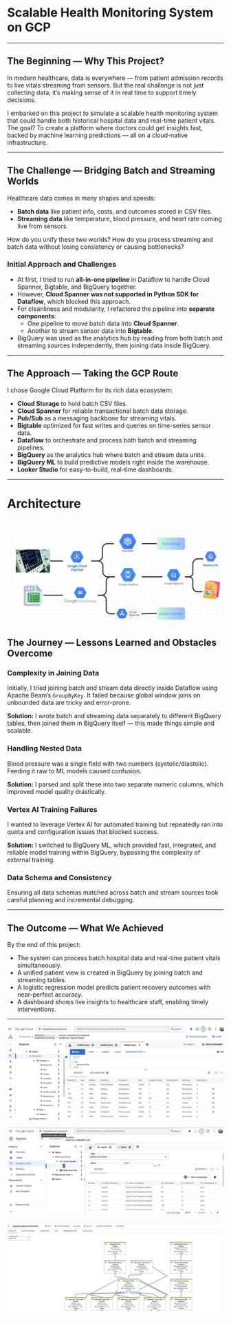 # Scalable Health Monitoring System on GCP

---

## The Beginning — Why This Project?

In modern healthcare, data is everywhere — from patient admission records to live vitals streaming from sensors. But the real challenge is not just collecting data; it’s making sense of it in real time to support timely decisions.

I embarked on this project to simulate a scalable health monitoring system that could handle both historical hospital data and real-time patient vitals. The goal? To create a platform where doctors could get insights fast, backed by machine learning predictions — all on a cloud-native infrastructure.

---

## The Challenge — Bridging Batch and Streaming Worlds

Healthcare data comes in many shapes and speeds:

- **Batch data** like patient info, costs, and outcomes stored in CSV files.
- **Streaming data** like temperature, blood pressure, and heart rate coming live from sensors.

How do you unify these two worlds? How do you process streaming and batch data without losing consistency or causing bottlenecks?

### Initial Approach and Challenges

- At first, I tried to run **all-in-one pipeline** in Dataflow to handle Cloud Spanner, Bigtable, and BigQuery together.
- However, **Cloud Spanner was not supported in Python SDK for Dataflow**, which blocked this approach.
- For cleanliness and modularity, I refactored the pipeline into **separate components**:
  - One pipeline to move batch data into **Cloud Spanner**.
  - Another to stream sensor data into **Bigtable**.
- BigQuery was used as the analytics hub by reading from both batch and streaming sources independently, then joining data inside BigQuery.

---

## The Approach — Taking the GCP Route

I chose Google Cloud Platform for its rich data ecosystem:

- **Cloud Storage** to hold batch CSV files.
- **Cloud Spanner** for reliable transactional batch data storage.
- **Pub/Sub** as a messaging backbone for streaming vitals.
- **Bigtable** optimized for fast writes and queries on time-series sensor data.
- **Dataflow** to orchestrate and process both batch and streaming pipelines.
- **BigQuery** as the analytics hub where batch and stream data unite.
- **BigQuery ML** to build predictive models right inside the warehouse.
- **Looker Studio** for easy-to-build, real-time dashboards.

---

# Architecture
![Architecture](https://github.com/praveenreddy82472/tutorial_test/blob/main/Archi.jpg)

## The Journey — Lessons Learned and Obstacles Overcome

### Complexity in Joining Data

Initially, I tried joining batch and stream data directly inside Dataflow using Apache Beam’s `GroupByKey`. It failed because global window joins on unbounded data are tricky and error-prone.

**Solution:** I wrote batch and streaming data separately to different BigQuery tables, then joined them in BigQuery itself — this made things simple and scalable.

### Handling Nested Data

Blood pressure was a single field with two numbers (systolic/diastolic). Feeding it raw to ML models caused confusion.

**Solution:** I parsed and split these into two separate numeric columns, which improved model quality drastically.

### Vertex AI Training Failures

I wanted to leverage Vertex AI for automated training but repeatedly ran into quota and configuration issues that blocked success.

**Solution:** I switched to BigQuery ML, which provided fast, integrated, and reliable model training within BigQuery, bypassing the complexity of external training.

### Data Schema and Consistency

Ensuring all data schemas matched across batch and stream sources took careful planning and incremental debugging.

---

## The Outcome — What We Achieved

By the end of this project:

- The system can process batch hospital data and real-time patient vitals simultaneously.
- A unified patient view is created in BigQuery by joining batch and streaming tables.
- A logistic regression model predicts patient recovery outcomes with near-perfect accuracy.
- A dashboard shows live insights to healthcare staff, enabling timely interventions.

---

![Spanner](https://github.com/praveenreddy82472/tutorial_test/blob/main/spanner.jpg)

![Bigtable](https://github.com/praveenreddy82472/tutorial_test/blob/main/bigtable.jpg)

![Dataflow](https://github.com/praveenreddy82472/tutorial_test/blob/main/job.jpg)
